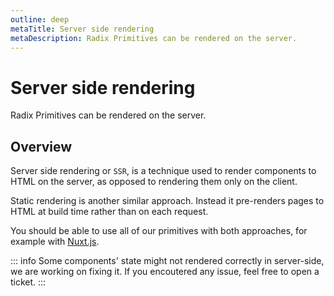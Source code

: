 ```yaml
---
outline: deep
metaTitle: Server side rendering
metaDescription: Radix Primitives can be rendered on the server.
---
```


<script setup>
import Description from '../../components/Description.vue'
</script>

# Server side rendering

<Description>
Radix Primitives can be rendered on the server.
</Description>

## Overview

Server side rendering or `SSR`, is a technique used to render components to HTML on the server, as opposed to rendering them only on the client.

Static rendering is another similar approach. Instead it pre-renders pages to HTML at build time rather than on each request.

You should be able to use all of our primitives with both approaches, for example with [Nuxt.js](https://nuxt.com/).

::: info
Some components' state might not rendered correctly in server-side, we are working on fixing it. If you encoutered any issue, feel free to open a ticket.
:::
